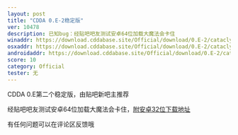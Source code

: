 ```yaml
---
layout: post
title: "CDDA 0.E-2稳定版"
ver: 10478
description: 已知bug：经贴吧吧友测试安卓64位加载大魔法会卡住
winaddr: https://download.cddabase.site/Official/download/0.E-2/cataclysmdda-0.E-Windows_x64-Tiles-0.E-2.zip
osxaddr: https://download.cddabase.site/Official/download/0.E-2/cataclysmdda-0.E-OSX-Tiles-0.E-2.dmg
androidaddr: https://download.cddabase.site/Official/download/0.E-2/cataclysmdda-0.E-Android_arm64-Tiles-0.E-2.apk
score: 10
category: Official
tester: 无
---
```

CDDA 0.E第二个稳定版，由贴吧新吧主推荐

经贴吧吧友测试安卓64位加载大魔法会卡住，[附安卓32位下载地址](https://download.cddabase.site/Official/download/0.E-2/cataclysmdda-0.E-Android_arm32-Tiles-0.E-2.apk)

有任何问题可以在评论区反馈哦
